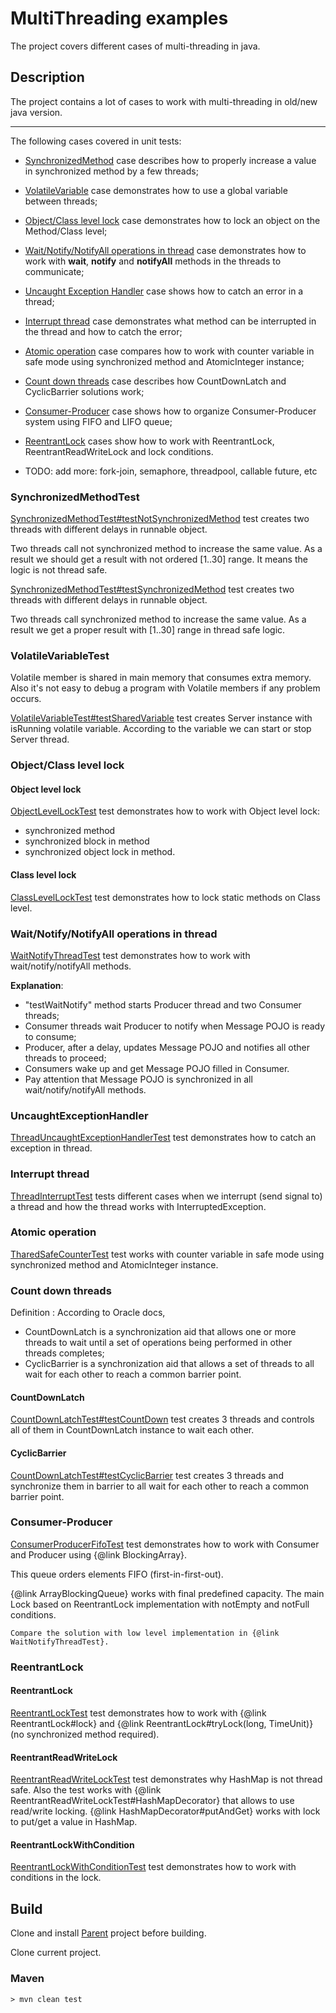 # MultiThreading examples
The project covers different cases of multi-threading in java.

## Description

The project contains a lot of cases to work with multi-threading in old/new java version.

___
The following cases covered in unit tests:
* <a href="https://github.com/StepanMelnik/MultiThreading_Examples#synchronizedmethodtest">SynchronizedMethod</a> case describes how to properly increase a value in synchronized method by a few threads;
* <a href="https://github.com/StepanMelnik/MultiThreading_Examples#volatilevariabletest">VolatileVariable</a> case demonstrates how to use a global variable between threads;
* <a href="https://github.com/StepanMelnik/MultiThreading_Examples#objectclass-level-lock">Object/Class level lock</a> case demonstrates how to lock an object on the Method/Class level;
* <a href="https://github.com/StepanMelnik/MultiThreading_Examples#waitnotifynotifyall-operations-in-thread">Wait/Notify/NotifyAll operations in thread</a> case demonstrates how to work with **wait**, **notify** and **notifyAll** methods in the threads to communicate;
* <a href="https://github.com/StepanMelnik/MultiThreading_Examples#uncaughtexceptionhandler">Uncaught Exception Handler</a> case shows how to catch an error in a thread;
* <a href="https://github.com/StepanMelnik/MultiThreading_Examples#interrupt-thread">Interrupt thread</a> case demonstrates what method can be interrupted in the thread and how to catch the error;
* <a href="https://github.com/StepanMelnik/MultiThreading_Examples#atomic-operation">Atomic operation</a> case compares how to work with counter variable in safe mode using synchronized method and AtomicInteger instance;
* <a href="https://github.com/StepanMelnik/MultiThreading_Examples#count-down-threads">Count down threads</a> case describes how CountDownLatch and CyclicBarrier solutions work;
* <a href="https://github.com/StepanMelnik/MultiThreading_Examples#consumer-producer">Consumer-Producer</a> case shows how to organize Consumer-Producer system using FIFO and LIFO queue;
* <a href="https://github.com/StepanMelnik/MultiThreading_Examples#reentrantlock">ReentrantLock</a> cases show how to work with ReentrantLock, ReentrantReadWriteLock and lock conditions.


* TODO: add more: fork-join, semaphore, threadpool, callable future, etc





### SynchronizedMethodTest

<a href="https://github.com/StepanMelnik/MultiThreading_Examples/blob/master/src/test/java/com/sme/multithreading/synchronizedmethod/SynchronizedMethodTest.java#L32">SynchronizedMethodTest#testNotSynchronizedMethod</a> test creates two threads with different delays in runnable object.

Two threads call not synchronized method to increase the same value. As a result we should get a result with not ordered [1..30] range.
It means the logic is not thread safe.


<a href="https://github.com/StepanMelnik/MultiThreading_Examples/blob/master/src/test/java/com/sme/multithreading/synchronizedmethod/SynchronizedMethodTest.java#L83">SynchronizedMethodTest#testSynchronizedMethod</a> test creates two threads with different delays in runnable object.

Two threads call synchronized method to increase the same value. As a result we get a proper result with [1..30] range in thread safe logic.

### VolatileVariableTest

Volatile member is shared in main memory that consumes extra memory. Also it's not easy to debug a program with Volatile members if any problem occurs.

<a href="https://github.com/StepanMelnik/MultiThreading_Examples/blob/master/src/test/java/com/sme/multithreading/sharedvariable/VolatileVariableTest.java#L29">VolatileVariableTest#testSharedVariable</a> test creates Server instance with isRunning volatile variable. According to the variable we can start or stop Server thread. 

### Object/Class level lock

#### Object level lock
<a href="https://github.com/StepanMelnik/MultiThreading_Examples/blob/master/src/test/java/com/sme/multithreading/lockobject/ObjectLevelLockTest.java">ObjectLevelLockTest</a> test demonstrates how to work with Object level lock:

* synchronized method
* synchronized block in method
* synchronized object lock in method. 

#### Class level lock

<a href="https://github.com/StepanMelnik/MultiThreading_Examples/blob/master/src/test/java/com/sme/multithreading/lockobject/ClassLevelLockTest.java">ClassLevelLockTest</a> test demonstrates how to lock static methods on Class level.


### Wait/Notify/NotifyAll operations in thread

<a href="https://github.com/StepanMelnik/MultiThreading_Examples/blob/master/src/test/java/com/sme/multithreading/waitnotify/WaitNotifyThreadTest.java">WaitNotifyThreadTest</a> test demonstrates how to work with wait/notify/notifyAll methods.

**Explanation**:
* "testWaitNotify" method starts Producer thread and two Consumer threads;
* Consumer threads wait Producer to notify when Message POJO is ready to consume;
* Producer, after a delay, updates Message POJO and notifies all other threads to proceed;
* Consumers wake up and get Message POJO filled in Consumer.
* Pay attention that Message POJO is synchronized in all wait/notify/notifyAll methods. 

### UncaughtExceptionHandler

<a href="https://github.com/StepanMelnik/MultiThreading_Examples/blob/master/src/test/java/com/sme/multithreading/exceptionhandler/ThreadUncaughtExceptionHandlerTest.java">ThreadUncaughtExceptionHandlerTest</a> test demonstrates how to catch an exception in thread.


### Interrupt thread

<a href="https://github.com/StepanMelnik/MultiThreading_Examples/blob/master/src/test/java/com/sme/multithreading/threadinterrupt/ThreadInterruptTest.java">ThreadInterruptTest</a> tests different cases when we interrupt (send signal to) a thread and how the thread works with InterruptedException.

### Atomic operation

<a href="https://github.com/StepanMelnik/MultiThreading_Examples/blob/master/src/test/java/com/sme/multithreading/atomic/TharedSafeCounterTest.java">TharedSafeCounterTest</a> test works with counter variable in safe mode using synchronized method and AtomicInteger instance. 


### Count down threads

Definition : According to Oracle docs,
* CountDownLatch  is a synchronization aid that allows one or more threads to wait until a set of operations being performed in other threads completes;
* CyclicBarrier is a synchronization aid that allows a set of threads to all wait for each other to reach a common barrier point.


#### CountDownLatch
<a href="https://github.com/StepanMelnik/MultiThreading_Examples/blob/master/src/test/java/com/sme/multithreading/countdown/CountDownLatchTest.java#L24">CountDownLatchTest#testCountDown</a> test creates 3 threads and controls all of them in CountDownLatch instance to wait each other.

#### CyclicBarrier

<a href="https://github.com/StepanMelnik/MultiThreading_Examples/blob/master/src/test/java/com/sme/multithreading/countdown/CyclicBarrierTest.java#L26">CountDownLatchTest#testCyclicBarrier</a> test creates 3 threads and synchronize them in barrier to all wait for each other to reach a common barrier point.

### Consumer-Producer

<a href="https://github.com/StepanMelnik/MultiThreading_Examples/blob/master/src/test/java/com/sme/multithreading/consumerproducer/ConsumerProducerFifoTest.java">ConsumerProducerFifoTest</a> test demonstrates how to work with Consumer and Producer using {@link BlockingArray}.

This queue orders elements FIFO (first-in-first-out).

{@link ArrayBlockingQueue} works with final predefined capacity. The main Lock based on ReentrantLock implementation with notEmpty and notFull conditions.

    Compare the solution with low level implementation in {@link WaitNotifyThreadTest}.

### ReentrantLock

#### ReentrantLock

<a href="https://github.com/StepanMelnik/MultiThreading_Examples/blob/master/src/test/java/com/sme/multithreading/reentrantlock/ReentrantLockTest.java">ReentrantLockTest</a> test demonstrates how to work with {@link ReentrantLock#lock} and {@link ReentrantLock#tryLock(long, TimeUnit)} (no synchronized method required).

#### ReentrantReadWriteLock

<a href="https://github.com/StepanMelnik/MultiThreading_Examples/blob/master/src/test/java/com/sme/multithreading/reentrantlock/ReentrantReadWriteLockTest.java">ReentrantReadWriteLockTest</a> test demonstrates why HashMap is not thread safe. Also the test works with {@link ReentrantReadWriteLockTest#HashMapDecorator} that allows to use read/write locking. {@link HashMapDecorator#putAndGet} works with lock to put/get a value in HashMap. 

#### ReentrantLockWithCondition

<a href="https://github.com/StepanMelnik/MultiThreading_Examples/blob/master/src/test/java/com/sme/multithreading/reentrantlock/ReentrantLockWithConditionTest.java">ReentrantLockWithConditionTest</a> test demonstrates how to work with conditions in the lock.

## Build

Clone and install <a href="https://github.com/StepanMelnik/Parent.git">Parent</a> project before building.

Clone current project.

### Maven
	> mvn clean test


